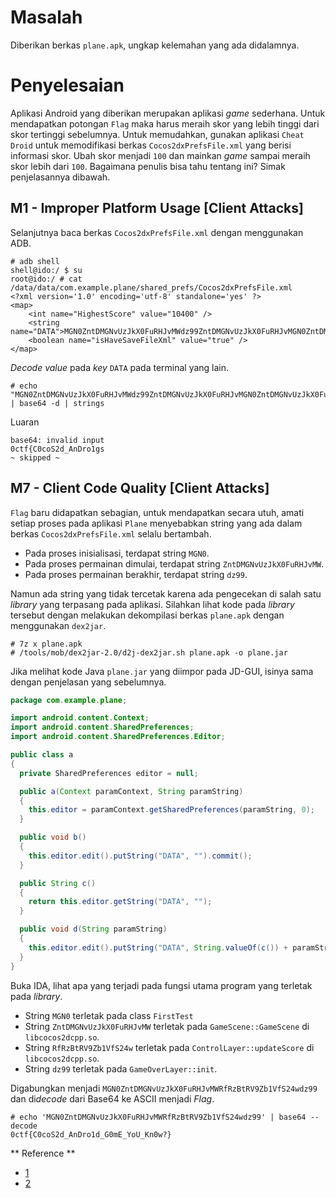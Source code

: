 # Masalah

Diberikan berkas `plane.apk`, ungkap kelemahan yang ada didalamnya.

# Penyelesaian

Aplikasi Android yang diberikan merupakan aplikasi *game* sederhana. Untuk mendapatkan potongan `Flag` maka harus meraih skor yang lebih tinggi dari skor tertinggi sebelumnya. Untuk memudahkan, gunakan aplikasi `Cheat Droid` untuk memodifikasi berkas `Cocos2dxPrefsFile.xml` yang berisi informasi skor. Ubah skor menjadi `100` dan mainkan *game* sampai meraih skor lebih dari `100`. Bagaimana penulis bisa tahu tentang ini? Simak penjelasannya dibawah.

## M1 - Improper Platform Usage [Client Attacks]

Selanjutnya baca berkas `Cocos2dxPrefsFile.xml` dengan menggunakan ADB.

```
# adb shell
shell@ido:/ $ su
root@ido:/ # cat /data/data/com.example.plane/shared_prefs/Cocos2dxPrefsFile.xml
<?xml version='1.0' encoding='utf-8' standalone='yes' ?>
<map>
    <int name="HighestScore" value="10400" />
    <string name="DATA">MGN0ZntDMGNvUzJkX0FuRHJvMWdz99ZntDMGNvUzJkX0FuRHJvMGN0ZntDMGNvUzJkX0FuRHJvMWRfRzRVdz99ZntDMGNvUzJkX0FuRHJvMGN0ZntDMGNvUzJkX0FuRHJvMWdz99ZntDMGNvUzJkX0FuRHJvMWdz99MGN0ZntDMGNvUzJkX0FuRHJvMW9Zdz99</string>
    <boolean name="isHaveSaveFileXml" value="true" />
</map>
```

*Decode value* pada *key* `DATA` pada terminal yang lain.

```
# echo "MGN0ZntDMGNvUzJkX0FuRHJvMWdz99ZntDMGNvUzJkX0FuRHJvMGN0ZntDMGNvUzJkX0FuRHJvMWRfRzRVdz99ZntDMGNvUzJkX0FuRHJvMGN0ZntDMGNvUzJkX0FuRHJvMWdz99ZntDMGNvUzJkX0FuRHJvMWdz99MGN0ZntDMGNvUzJkX0FuRHJvMW9Zdz99" | base64 -d | strings
```

Luaran
```
base64: invalid input
0ctf{C0coS2d_AnDro1gs
~ skipped ~
```

## M7 - Client Code Quality [Client Attacks]

`Flag` baru didapatkan sebagian, untuk mendapatkan secara utuh, amati setiap proses pada aplikasi `Plane` menyebabkan string yang ada dalam berkas `Cocos2dxPrefsFile.xml` selalu bertambah.

* Pada proses inisialisasi, terdapat string `MGN0`.
* Pada proses permainan dimulai, terdapat string `ZntDMGNvUzJkX0FuRHJvMW`.
* Pada proses permainan berakhir, terdapat string `dz99`.

Namun ada string yang tidak tercetak karena ada pengecekan di salah satu *library* yang terpasang pada aplikasi. Silahkan lihat kode pada *library* tersebut dengan melakukan dekompilasi berkas `plane.apk` dengan menggunakan `dex2jar`.

```
# 7z x plane.apk
# /tools/mob/dex2jar-2.0/d2j-dex2jar.sh plane.apk -o plane.jar
```

Jika melihat kode Java `plane.jar` yang diimpor pada JD-GUI, isinya sama dengan penjelasan yang sebelumnya.

```java
package com.example.plane;

import android.content.Context;
import android.content.SharedPreferences;
import android.content.SharedPreferences.Editor;

public class a
{
  private SharedPreferences editor = null;

  public a(Context paramContext, String paramString)
  {
    this.editor = paramContext.getSharedPreferences(paramString, 0);
  }

  public void b()
  {
    this.editor.edit().putString("DATA", "").commit();
  }

  public String c()
  {
    return this.editor.getString("DATA", "");
  }

  public void d(String paramString)
  {
    this.editor.edit().putString("DATA", String.valueOf(c()) + paramString).commit();
  }
}
```

Buka IDA, lihat apa yang terjadi pada fungsi utama program yang terletak pada *library*.

* String `MGN0` terletak pada class `FirstTest`
* String `ZntDMGNvUzJkX0FuRHJvMW` terletak pada `GameScene::GameScene` di `libcocos2dcpp.so`.
* String `RfRzBtRV9Zb1VfS24w` terletak pada `ControlLayer::updateScore` di `libcocos2dcpp.so`.
* String `dz99` terletak pada `GameOverLayer::init`.

Digabungkan menjadi `MGN0ZntDMGNvUzJkX0FuRHJvMWRfRzBtRV9Zb1VfS24wdz99` dan di*decode* dari Base64 ke ASCII menjadi *Flag*.

```
# echo 'MGN0ZntDMGNvUzJkX0FuRHJvMWRfRzBtRV9Zb1VfS24wdz99' | base64 --decode  
0ctf{C0coS2d_AnDro1d_G0mE_YoU_Kn0w?}  
```

** Reference **
* [1](https://eugenekolo.com/blog/0ctf-2016-boomshakalaka-writeup/)
* [2](https://github.com/p4-team/ctf/blob/master/2016-03-12-0ctf/boomshakalaka/README.md)
